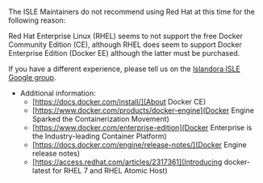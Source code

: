 <!--- PAGE_TITLE --->

The ISLE Maintainers do not recommend using Red Hat at this time for the following reason:

Red Hat Enterprise Linux (RHEL) seems to not support the free Docker Community Edition (CE), although RHEL does seem to support Docker Enterprise Edition (Docker EE) although the latter must be purchased.

If you have a different experience, please tell us on the [Islandora ISLE Google group](https://groups.google.com/forum/#!forum/islandora-isle).

   * Additional information:
     * [https://docs.docker.com/install/](About Docker CE)
     * [https://www.docker.com/products/docker-engine](Docker Engine Sparked the Containerization Movement)
     * [https://www.docker.com/enterprise-edition](Docker Enterprise is the Industry-leading Container Platform)
     * [https://docs.docker.com/engine/release-notes/](Docker Engine release notes)
     * [https://access.redhat.com/articles/2317361](Introducing docker-latest for RHEL 7 and RHEL Atomic Host)
